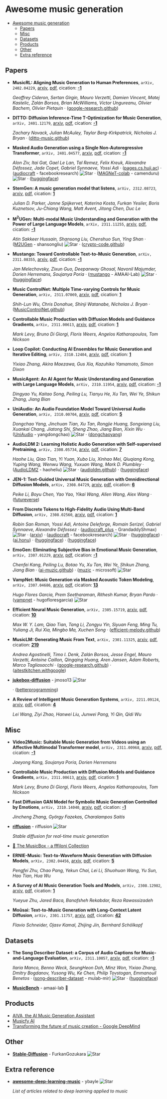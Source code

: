 # Awesome music generation

- [Awesome music generation](#awesome-music-generation)
	- [Papers](#papers)
	- [Misc](#misc)
	- [Datasets](#datasets)
	- [Products](#products)
	- [Other](#other)
	- [Extra reference](#extra-reference)

## Papers
- **MusicRL: Aligning Music Generation to Human Preferences**, `arXiv, 2402.04229`, [arxiv](http://arxiv.org/abs/2402.04229v1), [pdf](http://arxiv.org/pdf/2402.04229v1.pdf), cication: [**-1**](None)

	 *Geoffrey Cideron, Sertan Girgin, Mauro Verzetti, Damien Vincent, Matej Kastelic, Zalán Borsos, Brian McWilliams, Victor Ungureanu, Olivier Bachem, Olivier Pietquin* · ([google-research.github](https://google-research.github.io/seanet/musiclm/rlhf/))
- **DITTO: Diffusion Inference-Time T-Optimization for Music Generation**, `arXiv, 2401.12179`, [arxiv](http://arxiv.org/abs/2401.12179v1), [pdf](http://arxiv.org/pdf/2401.12179v1.pdf), cication: [**-1**](None)

	 *Zachary Novack, Julian McAuley, Taylor Berg-Kirkpatrick, Nicholas J. Bryan* · ([ditto-music.github](https://ditto-music.github.io/web/))
- **Masked Audio Generation using a Single Non-Autoregressive Transformer**, `arXiv, 2401.04577`, [arxiv](http://arxiv.org/abs/2401.04577v1), [pdf](http://arxiv.org/pdf/2401.04577v1.pdf), cication: [**-1**](None)

	 *Alon Ziv, Itai Gat, Gael Le Lan, Tal Remez, Felix Kreuk, Alexandre Défossez, Jade Copet, Gabriel Synnaeve, Yossi Adi* · ([pages.cs.huji.ac](https://pages.cs.huji.ac.il/adiyoss-lab/MAGNeT/)) · ([audiocraft](https://github.com/facebookresearch/audiocraft/blob/main/docs/MAGNET.md) - facebookresearch) ![Star](https://img.shields.io/github/stars/facebookresearch/audiocraft.svg?style=social&label=Star) · ([MAGNeT-colab](https://github.com/camenduru/MAGNeT-colab) - camenduru) ![Star](https://img.shields.io/github/stars/camenduru/MAGNeT-colab.svg?style=social&label=Star) · ([huggingface](https://huggingface.co/spaces/fffiloni/MAGNet))
- **StemGen: A music generation model that listens**, `arXiv, 2312.08723`, [arxiv](http://arxiv.org/abs/2312.08723v2), [pdf](http://arxiv.org/pdf/2312.08723v2.pdf), cication: [**1**](https://scholar.google.com/scholar?cites=10062595949841368221&as_sdt=2005&sciodt=0,5&hl=en&oe=ASCII)

	 *Julian D. Parker, Janne Spijkervet, Katerina Kosta, Furkan Yesiler, Boris Kuznetsov, Ju-Chiang Wang, Matt Avent, Jitong Chen, Duc Le*
- **M$^{2}$UGen: Multi-modal Music Understanding and Generation with the
  Power of Large Language Models**, `arXiv, 2311.11255`, [arxiv](http://arxiv.org/abs/2311.11255v3), [pdf](http://arxiv.org/pdf/2311.11255v3.pdf), cication: [**-1**](None)

	 *Atin Sakkeer Hussain, Shansong Liu, Chenshuo Sun, Ying Shan* · ([M2UGen](https://github.com/shansongliu/M2UGen/tree/main) - shansongliu) ![Star](https://img.shields.io/github/stars/shansongliu/M2UGen.svg?style=social&label=Star) · ([crypto-code.github](https://crypto-code.github.io/M2UGen-Demo/))
- **Mustango: Toward Controllable Text-to-Music Generation**, `arXiv, 2311.08355`, [arxiv](http://arxiv.org/abs/2311.08355v1), [pdf](http://arxiv.org/pdf/2311.08355v1.pdf), cication: [**-1**](None)

	 *Jan Melechovsky, Zixun Guo, Deepanway Ghosal, Navonil Majumder, Dorien Herremans, Soujanya Poria* · ([mustango](https://github.com/AMAAI-Lab/mustango) - AMAAI-Lab) ![Star](https://img.shields.io/github/stars/AMAAI-Lab/mustango.svg?style=social&label=Star) · ([huggingface](https://huggingface.co/spaces/declare-lab/mustango))
- **Music ControlNet: Multiple Time-varying Controls for Music Generation**, `arXiv, 2311.07069`, [arxiv](http://arxiv.org/abs/2311.07069v1), [pdf](http://arxiv.org/pdf/2311.07069v1.pdf), cication: [**1**](https://scholar.google.com/scholar?cites=8629820552718202413&as_sdt=2005&sciodt=0,5&hl=en&oe=ASCII)

	 *Shih-Lun Wu, Chris Donahue, Shinji Watanabe, Nicholas J. Bryan* · ([MusicControlNet.github](https://MusicControlNet.github.io/web/))
- **Controllable Music Production with Diffusion Models and Guidance
  Gradients**, `arXiv, 2311.00613`, [arxiv](http://arxiv.org/abs/2311.00613v2), [pdf](http://arxiv.org/pdf/2311.00613v2.pdf), cication: [**1**](https://scholar.google.com/scholar?cites=11698994502539626248&as_sdt=2005&sciodt=0,5&hl=en&oe=ASCII)

	 *Mark Levy, Bruno Di Giorgi, Floris Weers, Angelos Katharopoulos, Tom Nickson*
- **Loop Copilot: Conducting AI Ensembles for Music Generation and Iterative
  Editing**, `arXiv, 2310.12404`, [arxiv](http://arxiv.org/abs/2310.12404v1), [pdf](http://arxiv.org/pdf/2310.12404v1.pdf), cication: [**1**](https://scholar.google.com/scholar?cites=11168220935398762749&as_sdt=2005&sciodt=0,5&hl=en&oe=ASCII)

	 *Yixiao Zhang, Akira Maezawa, Gus Xia, Kazuhiko Yamamoto, Simon Dixon*
- **MusicAgent: An AI Agent for Music Understanding and Generation with
  Large Language Models**, `arXiv, 2310.11954`, [arxiv](http://arxiv.org/abs/2310.11954v2), [pdf](http://arxiv.org/pdf/2310.11954v2.pdf), cication: [**-1**](None)

	 *Dingyao Yu, Kaitao Song, Peiling Lu, Tianyu He, Xu Tan, Wei Ye, Shikun Zhang, Jiang Bian*
- **UniAudio: An Audio Foundation Model Toward Universal Audio Generation**, `arXiv, 2310.00704`, [arxiv](http://arxiv.org/abs/2310.00704v5), [pdf](http://arxiv.org/pdf/2310.00704v5.pdf), cication: [**5**](https://scholar.google.com/scholar?cites=6416249801268158267&as_sdt=2005&sciodt=0,5&hl=en&oe=ASCII)

	 *Dongchao Yang, Jinchuan Tian, Xu Tan, Rongjie Huang, Songxiang Liu, Xuankai Chang, Jiatong Shi, Sheng Zhao, Jiang Bian, Xixin Wu* · ([UniAudio](https://github.com/yangdongchao/UniAudio) - yangdongchao) ![Star](https://img.shields.io/github/stars/yangdongchao/UniAudio.svg?style=social&label=Star) · ([dongchaoyang](http://dongchaoyang.top/UniAudio_demo/))
- **AudioLDM 2: Learning Holistic Audio Generation with Self-supervised
  Pretraining**, `arXiv, 2308.05734`, [arxiv](http://arxiv.org/abs/2308.05734v2), [pdf](http://arxiv.org/pdf/2308.05734v2.pdf), cication: [**7**](https://scholar.google.com/scholar?cites=13863968994495871256&as_sdt=2005&sciodt=0,5&hl=en&oe=ASCII)

	 *Haohe Liu, Qiao Tian, Yi Yuan, Xubo Liu, Xinhao Mei, Qiuqiang Kong, Yuping Wang, Wenwu Wang, Yuxuan Wang, Mark D. Plumbley* · ([AudioLDM2](https://github.com/haoheliu/AudioLDM2) - haoheliu) ![Star](https://img.shields.io/github/stars/haoheliu/AudioLDM2.svg?style=social&label=Star) · ([audioldm.github](https://audioldm.github.io/audioldm2/)) · ([huggingface](https://huggingface.co/spaces/haoheliu/audioldm2-text2audio-text2music))
- **JEN-1: Text-Guided Universal Music Generation with Omnidirectional
  Diffusion Models**, `arXiv, 2308.04729`, [arxiv](http://arxiv.org/abs/2308.04729v1), [pdf](http://arxiv.org/pdf/2308.04729v1.pdf), cication: [**6**](https://scholar.google.com/scholar?cites=12822402398273448433&as_sdt=2005&sciodt=0,5&hl=en&oe=ASCII)

	 *Peike Li, Boyu Chen, Yao Yao, Yikai Wang, Allen Wang, Alex Wang* · ([futureverse](http://futureverse.com/research/jen/demos/jen1))
- **From Discrete Tokens to High-Fidelity Audio Using Multi-Band Diffusion**, `arXiv, 2308.02560`, [arxiv](http://arxiv.org/abs/2308.02560v2), [pdf](http://arxiv.org/pdf/2308.02560v2.pdf), cication: [**1**](https://scholar.google.com/scholar?cites=17456074958898859167&as_sdt=2005&sciodt=0,5&hl=en&oe=ASCII)

	 *Robin San Roman, Yossi Adi, Antoine Deleforge, Romain Serizel, Gabriel Synnaeve, Alexandre Défossez* · ([audiocraft_plus](https://github.com/GrandaddyShmax/audiocraft_plus) - GrandaddyShmax) ![Star](https://img.shields.io/github/stars/GrandaddyShmax/audiocraft_plus.svg?style=social&label=Star) · ([arxiv](https://arxiv.org/abs/2306.05284)) · ([audiocraft](https://github.com/facebookresearch/audiocraft/blob/main/docs/MUSICGEN.md) - facebookresearch) ![Star](https://img.shields.io/github/stars/facebookresearch/audiocraft.svg?style=social&label=Star) · ([huggingface](https://huggingface.co/spaces/facebook/MusicGen)) · ([ai.honu](https://ai.honu.io/papers/musicgen/)) · ([huggingface](https://huggingface.co/spaces/sanchit-gandhi/musicgen-streaming)) · ([huggingface](https://huggingface.co/spaces/reach-vb/musicgen-prompt-upsampling))
- **EmoGen: Eliminating Subjective Bias in Emotional Music Generation**, `arXiv, 2307.01229`, [arxiv](http://arxiv.org/abs/2307.01229v1), [pdf](http://arxiv.org/pdf/2307.01229v1.pdf), cication: [**-1**](None)

	 *Chenfei Kang, Peiling Lu, Botao Yu, Xu Tan, Wei Ye, Shikun Zhang, Jiang Bian* · ([ai-muzic.github](https://ai-muzic.github.io/emogen/)) · ([muzic](https://github.com/microsoft/muzic/tree/main/emogen) - microsoft) ![Star](https://img.shields.io/github/stars/microsoft/muzic.svg?style=social&label=Star)
- **VampNet: Music Generation via Masked Acoustic Token Modeling**, `arXiv, 2307.04686`, [arxiv](http://arxiv.org/abs/2307.04686v2), [pdf](http://arxiv.org/pdf/2307.04686v2.pdf), cication: [**13**](https://scholar.google.com/scholar?cites=4599642694858157010&as_sdt=2005&sciodt=0,5&hl=en&oe=ASCII)

	 *Hugo Flores Garcia, Prem Seetharaman, Rithesh Kumar, Bryan Pardo* · ([vampnet](https://github.com/hugofloresgarcia/vampnet) - hugofloresgarcia) ![Star](https://img.shields.io/github/stars/hugofloresgarcia/vampnet.svg?style=social&label=Star)
- **Efficient Neural Music Generation**, `arXiv, 2305.15719`, [arxiv](http://arxiv.org/abs/2305.15719v1), [pdf](http://arxiv.org/pdf/2305.15719v1.pdf), cication: [**10**](https://scholar.google.com/scholar?cites=13987278157292993267&as_sdt=2005&sciodt=0,5&hl=en&oe=ASCII)

	 *Max W. Y. Lam, Qiao Tian, Tang Li, Zongyu Yin, Siyuan Feng, Ming Tu, Yuliang Ji, Rui Xia, Mingbo Ma, Xuchen Song* · ([efficient-melody.github](https://efficient-melody.github.io/))
- **MusicLM: Generating Music From Text**, `arXiv, 2301.11325`, [arxiv](http://arxiv.org/abs/2301.11325v1), [pdf](http://arxiv.org/pdf/2301.11325v1.pdf), cication: [**219**](https://scholar.google.com/scholar?cites=17376728213237187356&as_sdt=2005&sciodt=0,5&hl=en&oe=ASCII)

	 *Andrea Agostinelli, Timo I. Denk, Zalán Borsos, Jesse Engel, Mauro Verzetti, Antoine Caillon, Qingqing Huang, Aren Jansen, Adam Roberts, Marco Tagliasacchi* · ([google-research.github](https://google-research.github.io/seanet/musiclm/examples)) · ([aitestkitchen.withgoogle](https://aitestkitchen.withgoogle.com/experiments/music-lm))
- [**jukebox-diffusion**](https://github.com/jmoso13/jukebox-diffusion) - jmoso13 ![Star](https://img.shields.io/github/stars/jmoso13/jukebox-diffusion.svg?style=social&label=Star)

	 · ([betterprogramming](https://betterprogramming.pub/jukebox-diffusion-cbe22ff3cd47))
- **A Review of Intelligent Music Generation Systems**, `arXiv, 2211.09124`, [arxiv](http://arxiv.org/abs/2211.09124v3), [pdf](http://arxiv.org/pdf/2211.09124v3.pdf), cication: [**4**](https://scholar.google.com/scholar?cites=10451124770455857194&as_sdt=2005&sciodt=0,5&hl=en&oe=ASCII)

	 *Lei Wang, Ziyi Zhao, Hanwei Liu, Junwei Pang, Yi Qin, Qidi Wu*

## Misc
- **Video2Music: Suitable Music Generation from Videos using an Affective
  Multimodal Transformer model**, `arXiv, 2311.00968`, [arxiv](http://arxiv.org/abs/2311.00968v1), [pdf](http://arxiv.org/pdf/2311.00968v1.pdf), cication: [**-1**](None)

	 *Jaeyong Kang, Soujanya Poria, Dorien Herremans*
- **Controllable Music Production with Diffusion Models and Guidance
  Gradients**, `arXiv, 2311.00613`, [arxiv](http://arxiv.org/abs/2311.00613v2), [pdf](http://arxiv.org/pdf/2311.00613v2.pdf), cication: [**1**](https://scholar.google.com/scholar?cites=11698994502539626248&as_sdt=2005&sciodt=0,5&hl=en&oe=ASCII)

	 *Mark Levy, Bruno Di Giorgi, Floris Weers, Angelos Katharopoulos, Tom Nickson*
- **Fast Diffusion GAN Model for Symbolic Music Generation Controlled by
  Emotions**, `arXiv, 2310.14040`, [arxiv](http://arxiv.org/abs/2310.14040v1), [pdf](http://arxiv.org/pdf/2310.14040v1.pdf), cication: [**-1**](None)

	 *Jincheng Zhang, György Fazekas, Charalampos Saitis*
- [**riffusion**](https://github.com/riffusion/riffusion) - riffusion ![Star](https://img.shields.io/github/stars/riffusion/riffusion.svg?style=social&label=Star)

	 *Stable diffusion for real-time music generation*
- [🎵 The MusicBox - a fffiloni Collection](https://huggingface.co/collections/fffiloni/the-musicbox-65001a16a5c11e3a9af3adf8)
- **ERNIE-Music: Text-to-Waveform Music Generation with Diffusion Models**, `arXiv, 2302.04456`, [arxiv](http://arxiv.org/abs/2302.04456v2), [pdf](http://arxiv.org/pdf/2302.04456v2.pdf), cication: [**5**](https://scholar.google.com/scholar?cites=14355998510434709275&as_sdt=2005&sciodt=0,5&hl=en&oe=ASCII)

	 *Pengfei Zhu, Chao Pang, Yekun Chai, Lei Li, Shuohuan Wang, Yu Sun, Hao Tian, Hua Wu*
- **A Survey of AI Music Generation Tools and Models**, `arXiv, 2308.12982`, [arxiv](http://arxiv.org/abs/2308.12982v1), [pdf](http://arxiv.org/pdf/2308.12982v1.pdf), cication: [**1**](https://scholar.google.com/scholar?cites=6495689963686073520&as_sdt=2005&sciodt=0,5&hl=en&oe=ASCII)

	 *Yueyue Zhu, Jared Baca, Banafsheh Rekabdar, Reza Rawassizadeh*
- **Moûsai: Text-to-Music Generation with Long-Context Latent Diffusion**, `arXiv, 2301.11757`, [arxiv](http://arxiv.org/abs/2301.11757v3), [pdf](http://arxiv.org/pdf/2301.11757v3.pdf), cication: [**42**](https://scholar.google.com/scholar?cites=13093491623183223766&as_sdt=2005&sciodt=0,5&hl=en&oe=ASCII)

	 *Flavio Schneider, Ojasv Kamal, Zhijing Jin, Bernhard Schölkopf*

## Datasets
- **The Song Describer Dataset: a Corpus of Audio Captions for
  Music-and-Language Evaluation**, `arXiv, 2311.10057`, [arxiv](http://arxiv.org/abs/2311.10057v3), [pdf](http://arxiv.org/pdf/2311.10057v3.pdf), cication: [**-1**](None)

	 *Ilaria Manco, Benno Weck, SeungHeon Doh, Minz Won, Yixiao Zhang, Dmitry Bogdanov, Yusong Wu, Ke Chen, Philip Tovstogan, Emmanouil Benetos* · ([song-describer-dataset](https://github.com/mulab-mir/song-describer-dataset) - mulab-mir) ![Star](https://img.shields.io/github/stars/mulab-mir/song-describer-dataset.svg?style=social&label=Star) · ([huggingface](https://huggingface.co/datasets/mulab-mir/song-describer))
- [**MusicBench**](https://huggingface.co/datasets/amaai-lab/MusicBench) - amaai-lab 🤗

## Products
- [AIVA, the AI Music Generation Assistant](https://www.aiva.ai/)
- [Musicfy AI](https://musicfy.lol/)
- [Transforming the future of music creation - Google DeepMind](https://deepmind.google/discover/blog/transforming-the-future-of-music-creation/)

## Other
- [**Stable-Diffusion**](https://github.com/FurkanGozukara/Stable-Diffusion/blob/main/Tutorials/AI-Music-Generation-Audiocraft-Tutorial.md#more-info-about-top-k-top-p-temperature-and-classifier-free-guidance-from-chatgpt) - FurkanGozukara ![Star](https://img.shields.io/github/stars/FurkanGozukara/Stable-Diffusion.svg?style=social&label=Star)

## Extra reference
- [**awesome-deep-learning-music**](https://github.com/ybayle/awesome-deep-learning-music) - ybayle ![Star](https://img.shields.io/github/stars/ybayle/awesome-deep-learning-music.svg?style=social&label=Star)

	 *List of articles related to deep learning applied to music*